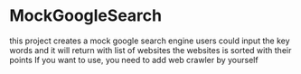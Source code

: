 # MockGoogleSearch
this project creates a mock google search engine
users could input the key words
and it will return with list of websites
the websites is sorted with their points
If you want to use, you need to add web crawler by yourself
